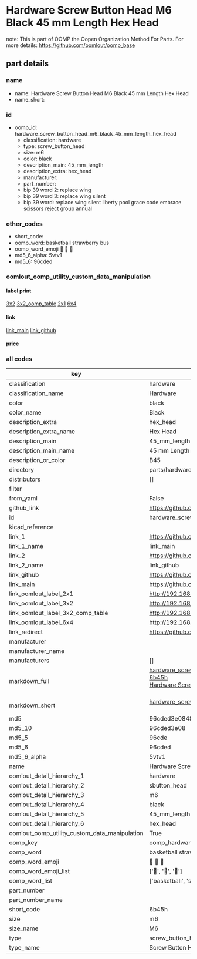 # Hardware Screw Button Head M6 Black 45 mm Length Hex Head  

note: This is part of OOMP the Oopen Organization Method For Parts. For more details: https://github.com/oomlout/oomp_base

##  part details
  







### name
* name: Hardware Screw Button Head M6 Black 45 mm Length Hex Head
* name_short: 
### id
* oomp_id: hardware_screw_button_head_m6_black_45_mm_length_hex_head
  * classification: hardware
  * type: screw_button_head
  * size: m6
  * color: black
  * description_main: 45_mm_length
  * description_extra: hex_head
  * manufacturer: 
  * part_number: 
  * bip 39 word 2: replace wing
  * bip 39 word 3: replace wing silent
  * bip 39 word: replace wing silent liberty pool grace code embrace scissors reject group annual

### other_codes
* short_code: 
* oomp_word: basketball strawberry bus
* oomp_word_emoji :basketball: :strawberry: :bus:
* md5_6_alpha: 5vtv1
* md5_6: 96cded






### oomlout_oomp_utility_custom_data_manipulation
#### label print
[3x2](http://192.168.1.245:1112/?label=oomp%205vtv1)
[3x2_oomp_table](http://192.168.1.108:1112/?label=oomp%205vtv1)
[2x1](http://192.168.1.242:1112/?label=oomp%205vtv1)
[6x4](http://192.168.1.55:1112/?label=oomp%205vtv1)    

#### link

[link_main](https://github.com/oomlout/oomlout_oomp_version_1_messy/tree/main/parts/hardware_screw_button_head_m6_black_45_mm_length_hex_head) [link_github](https://github.com/oomlout/oomlout_oomp_version_1_messy/tree/main/parts/hardware_screw_button_head_m6_black_45_mm_length_hex_head)                             

#### price







### all codes 
| key | value |  
| --- | --- |  
| classification | hardware |  
| classification_name | Hardware |  
| color | black |  
| color_name | Black |  
| description_extra | hex_head |  
| description_extra_name | Hex Head |  
| description_main | 45_mm_length |  
| description_main_name | 45 mm Length |  
| description_or_color | B45 |  
| directory | parts/hardware_screw_button_head_m6_black_45_mm_length_hex_head |  
| distributors | [] |  
| filter |  |  
| from_yaml | False |  
| github_link | https://github.com/oomlout/oomlout_oomp_part_src/tree/main/parts/hardware_screw_button_head_m6_black_45_mm_length_hex_head |  
| id | hardware_screw_button_head_m6_black_45_mm_length_hex_head |  
| kicad_reference |  |  
| link_1 | https://github.com/oomlout/oomlout_oomp_version_1_messy/tree/main/parts/hardware_screw_button_head_m6_black_45_mm_length_hex_head |  
| link_1_name | link_main |  
| link_2 | https://github.com/oomlout/oomlout_oomp_version_1_messy/tree/main/parts/hardware_screw_button_head_m6_black_45_mm_length_hex_head |  
| link_2_name | link_github |  
| link_github | https://github.com/oomlout/oomlout_oomp_version_1_messy/tree/main/parts/hardware_screw_button_head_m6_black_45_mm_length_hex_head |  
| link_main | https://github.com/oomlout/oomlout_oomp_version_1_messy/tree/main/parts/hardware_screw_button_head_m6_black_45_mm_length_hex_head |  
| link_oomlout_label_2x1 | http://192.168.1.242:1112/?label=oomp%205vtv1 |  
| link_oomlout_label_3x2 | http://192.168.1.245:1112/?label=oomp%205vtv1 |  
| link_oomlout_label_3x2_oomp_table | http://192.168.1.108:1112/?label=oomp%205vtv1 |  
| link_oomlout_label_6x4 | http://192.168.1.55:1112/?label=oomp%205vtv1 |  
| link_redirect | https://github.com/oomlout/oomlout_oomp_version_1_messy/tree/main/parts/hardware_screw_button_head_m6_black_45_mm_length_hex_head |  
| manufacturer |  |  
| manufacturer_name |  |  
| manufacturers | [] |  
| markdown_full | [hardware_screw_button_head_m6_black_45_mm_length_hex_head](none)<br>[6b45h](none)<br>[Hardware Screw Button Head M6 Black 45 Mm Length Hex Head](none)<br><br> |  
| markdown_short | [hardware_screw_button_head_m6_black_45_mm_length_hex_head](none)<br><br> |  
| md5 | 96cded3e084885a195d4080f90feedb6 |  
| md5_10 | 96cded3e08 |  
| md5_5 | 96cde |  
| md5_6 | 96cded |  
| md5_6_alpha | 5vtv1 |  
| name | Hardware Screw Button Head M6 Black 45 mm Length Hex Head |  
| oomlout_detail_hierarchy_1 | hardware |  
| oomlout_detail_hierarchy_2 | sbutton_head |  
| oomlout_detail_hierarchy_3 | m6 |  
| oomlout_detail_hierarchy_4 | black |  
| oomlout_detail_hierarchy_5 | 45_mm_length |  
| oomlout_detail_hierarchy_6 | hex_head |  
| oomlout_oomp_utility_custom_data_manipulation | True |  
| oomp_key | oomp_hardware_screw_button_head_m6_black_45_mm_length_hex_head |  
| oomp_word | basketball strawberry bus |  
| oomp_word_emoji | :basketball: :strawberry: :bus: |  
| oomp_word_emoji_list | [':basketball:', ':strawberry:', ':bus:'] |  
| oomp_word_list | ['basketball', 'strawberry', 'bus'] |  
| part_number |  |  
| part_number_name |  |  
| short_code | 6b45h |  
| size | m6 |  
| size_name | M6 |  
| type | screw_button_head |  
| type_name | Screw Button Head |  
